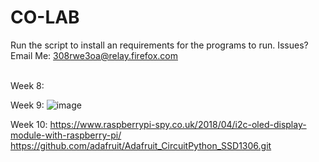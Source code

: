 # CO-LAB

Run the script to install an requirements for the programs to run.
Issues? Email Me: 308rwe3oa@relay.firefox.com

</br>
Week 8:


Week 9:
![image](https://user-images.githubusercontent.com/45201620/100462745-ba406a00-30f0-11eb-8518-81cf37ae25ba.png)

Week 10:
https://www.raspberrypi-spy.co.uk/2018/04/i2c-oled-display-module-with-raspberry-pi/
https://github.com/adafruit/Adafruit_CircuitPython_SSD1306.git
